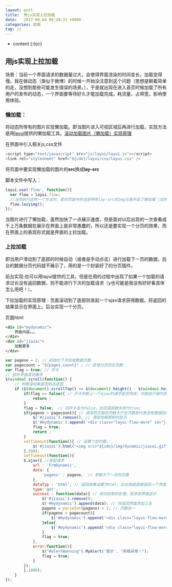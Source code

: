 ```yaml
---
layout: post
title:  用js实现上拉加载
date:   2017-09-04 09:20:33 +0800
categories: 前端
tag: js
---
```



* content
{:toc}

## 用js实现上拉加载

场景：当前一个界面请求的数据量过大，会使得界面渲染的时间变长，加载变得慢。我在做动态（类似于微博）的时候一开始没注意到这个问题（思想是朝着简单的走，没想到那些可能发生错误的场景。），于是就出现在进入首页时候加载了所有用户的发布的动态，一个界面要等待好久才能加载完成。耗流量，占带宽，影响使用体验。

### 懒加载：

将动态所带有的图片实现懒加载。即当图片进入可视区域后再进行加载，实现方法是用[layui](http://www.layui.com/)提供的懒加载工具。[滚动加载图片（懒加载）实现原理](http://www.cnblogs.com/flyromance/p/5042187.html)

在界面中引入相关js,css文件

```js
<script type="text/javascript" src="js/layui/layui.js"></script>
<link rel="stylesheet" href="${cdn}/layui/css/layui.css" />
```

将页面中要实现懒加载的图片的**src**换成**lay-src**

脚本文件中写入：

```js
layui.use('flow', function(){
  var flow = layui.flow;
  //当你执行这样一个方法时，即对页面中的全部带有lay-src的img元素开启了懒加载（当然你也可以指定相关img）
  flow.lazyimg(); 
});
```

当图片进行了懒加载，虽然加快了一点展示速度，但是面对以后出现的一次查看成千上万条数据在展示在界面上是非常愚蠢的，所以还是要实现一个分页的效果，而在界面上的表现形式就是界面的上拉加载。

### 上拉加载

即当用户滑动到了底部的时候自动（或者是手动点击）进行加载下一页的数据，后台的数据分页代码就不展示了，用的是一个封装好了的分页插件。

前台实现:也可以用layui提供的工具，但是在用的过程中出现了如果一个加载的请求过长没有返回数据，则不能进行下次的加载请求（y也可能是我没有好好看具体怎么用吧！）。

下拉加载的实现原理：页面滚动到了底部则发起一个ajax请求获得数据。将返回的结果显示在界面上。后台实现一个分页。

页面html

```html
<div id="mydynamic">
	界面内容。。。
</div>
<div id="jiazai">
	加载更多
</div>
```

```js
var pageno = 2; // 初始化下次拉取数据页数
var pagecount = "${pages.count}" ; // 获得分页的总页数
var flag = true; // 开关
// 监听界面滚动事件
$(window).scroll(function() {	
	// 判断滚动条是否到达底部
	if ($(document).scrollTop() >= $(document).height() - $(window).height()) {
		if(flag == false){ // 开关判断上一个ajax的请求是否完成，可能由于操作原因短时间内多次滚动到底部，然后发起多次重复的请求，界面上就出现了相同的数据。用一个开发判断上一个操作没有完成则不执行这次的操作。保证一次只发起一个请求。
			return ;
		}
		flag = false;  // 将开关设为false，在回调函数中改为true;
		if(pageno > pagecount){ // 请求的页面的页数大于总页数即代表没有数据拉取了。
			$('#jiazai').remove(); // 清除加载图标的显示
			$('#mydynamic').append('<div class="layui-flow-more" id="jiazai">没有更多了</div>');
			flag = true;
			return ;
		}
	    setTimeout(function(){ // 设置个定时器，
		    $('#jiazai').html('<img src="${cdn}/img/dynamic/jiazai.gif" width=32px;>');
	    },500);
	    setTimeout(function(){
	    $.ajax({ //发起请求
	    	url : 'FrmDynamic',
	    	data: {
	    		'pageno' : pageno,  // 参数为下一页的页数
	    	},
	    	dataTyp : 'html', // 返回结果设置为html，后台我是直接返回一个界面的，所以这里用html来接收，也可以返回别的数据形式，自己处理。
	    	type:'get',
	    	success : function(data){ // 成功拉取的处理，即添加界面显示
	    		$('#jiazai').remove();
	    		$('#mydynamic').append(data); // 将返回界面添加上去
	    		pageno = parseInt(pageno) + 1; // 页数加一
	    		if(pageno > pagecount){
		    		$('#mydynamic').append('<div class="layui-flow-more" id="jiazai">没有更多了</div>');
	    		}else{
	    			$('#mydynamic').append('<div class="layui-flow-more" id="jiazai">加载更多</div>');
	    		}
	    		flag = true;
	    	},
	    	error:function(){
	    		$("#alertWanning").MyAlert('提示', "网络异常！");
	    		flag = true;
	    	}
	    });
	    },1000);
	}	
});
```

